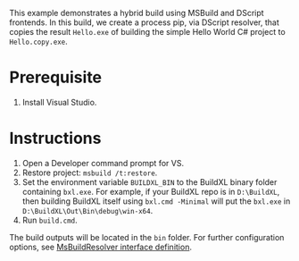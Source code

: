 This example demonstrates a hybrid build using MSBuild and DScript frontends. In this build, we create a process pip, via DScript
resolver, that copies the result `Hello.exe` of building the simple Hello World C# project to `Hello.copy.exe`.

# Prerequisite
1. Install Visual Studio.

# Instructions

1. Open a Developer command prompt for VS.
2. Restore project: `msbuild /t:restore`.
2. Set the environment variable `BUILDXL_BIN` to the BuildXL binary folder containing `bxl.exe`. For example, if your BuildXL repo
is in `D:\BuildXL`, then building BuildXL itself using `bxl.cmd -Minimal` will put the `bxl.exe` in `D:\BuildXL\Out\Bin\debug\win-x64`.
3. Run `build.cmd`.

The build outputs will be located in the `bin` folder. For further configuration options, see [MsBuildResolver interface definition](../../../Public/Sdk/Public//Prelude//Prelude.Configuration.Resolvers.dsc).

